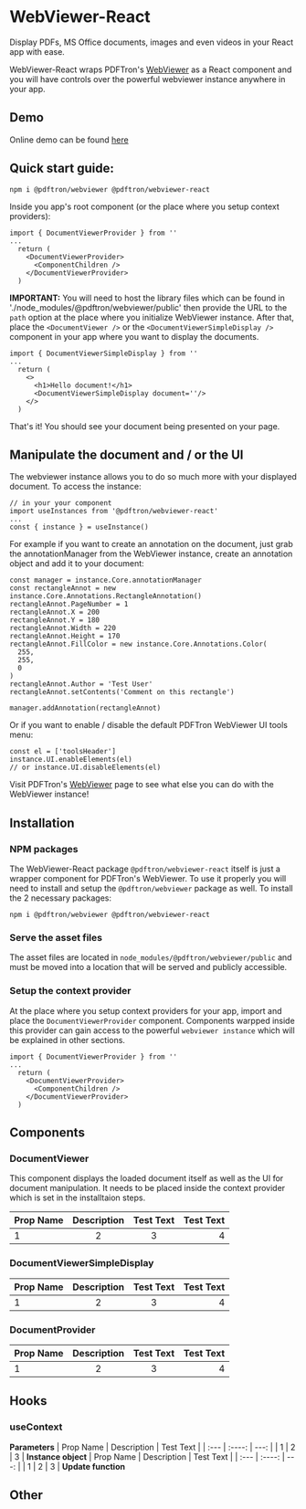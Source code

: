 # WebViewer-React
Display PDFs, MS Office documents, images and even videos in your React app with ease.

WebViewer-React wraps PDFTron's [WebViewer](https://www.pdftron.com/documentation/web/) as a React component and you will have controls over the powerful webviewer instance anywhere in your app.

## Demo
Online demo can be found [here](https://www.pdftron.com/webviewer/demo/) 

## Quick start guide:

```
npm i @pdftron/webviewer @pdftron/webviewer-react
```

Inside you app's root component (or the place where you setup context providers):

```
import { DocumentViewerProvider } from ''
...
  return (
    <DocumentViewerProvider>
      <ComponentChildren />
    </DocumentViewerProvider>
  )
```
**IMPORTANT:** You will need to host the library files which can be found in './node_modules/@pdftron/webviewer/public' then provide the URL to the `path` option at the place where you initialize WebViewer instance. 
After that, place the `<DocumentViewer />` or the `<DocumentViewerSimpleDisplay />` component in your app where you want to display the documents. 
```
import { DocumentViewerSimpleDisplay } from ''
...
  return (
    <>
      <h1>Hello document!</h1>
      <DocumentViewerSimpleDisplay document=''/>
    </>
  )
```
That's it! You should see your document being presented on your page. 


## Manipulate the document and / or the UI
The webviewer instance allows you to do so much more with your displayed document. To access the instance:
```
// in your your component
import useInstances from '@pdftron/webviewer-react'
...
const { instance } = useInstance()
```

For example if you want to create an annotation on the document, just grab the annotationManager from the WebViewer instance, create an annotation object and add it to your document:

```
const manager = instance.Core.annotationManager
const rectangleAnnot = new instance.Core.Annotations.RectangleAnnotation()
rectangleAnnot.PageNumber = 1
rectangleAnnot.X = 200
rectangleAnnot.Y = 180
rectangleAnnot.Width = 220
rectangleAnnot.Height = 170
rectangleAnnot.FillColor = new instance.Core.Annotations.Color(
  255,
  255,
  0
)
rectangleAnnot.Author = 'Test User'
rectangleAnnot.setContents('Comment on this rectangle')

manager.addAnnotation(rectangleAnnot)
```
Or if you want to enable / disable the default PDFTron WebViewer UI tools menu:
```
const el = ['toolsHeader']
instance.UI.enableElements(el)
// or instance.UI.disableElements(el)
```
Visit PDFTron's [WebViewer](https://www.pdftron.com/documentation/web/) page to see what else you can do with the WebViewer instance!


## Installation

### NPM packages
The WebViewer-React package `@pdftron/webviewer-react` itself is just a wrapper component for PDFTron's WebViewer. To use it properly you will need to install and setup the `@pdftron/webviewer` package as well. To install the 2 necessary packages:
```
npm i @pdftron/webviewer @pdftron/webviewer-react
```
### Serve the asset files
The asset files are located in `node_modules/@pdftron/webviewer/public` and must be moved into a location that will be served and publicly accessible. 
### Setup the context provider
At the place where you setup context providers for your app, import and place the `DocumentViewerProvider` component. Components warpped inside this provider can gain access to the powerful `webviewer instance` which will be explained in other sections.
```
import { DocumentViewerProvider } from ''
...
  return (
    <DocumentViewerProvider>
      <ComponentChildren />
    </DocumentViewerProvider>
  )
```
## Components

### DocumentViewer
This component displays the loaded document itself as well as the UI for document manipulation. It needs to be placed inside the context provider which is set in the installtaion steps.

| Prop Name | Description | Test Text | Test Text | 
| :--- | :----: | :----: | ---: | 
| 1 | 2 | 3 | 4| 
### DocumentViewerSimpleDisplay
| Prop Name | Description | Test Text | Test Text | 
| :--- | :----: | :----: | ---: | 
| 1 | 2 | 3 | 4| 
### DocumentProvider
| Prop Name | Description | Test Text | Test Text | 
| :--- | :----: | :----: | ---: | 
| 1 | 2 | 3 | 4| 
## Hooks
### useContext
**Parameters**
| Prop Name | Description | Test Text |
| :--- | :----: | ---: | 
| 1 | 2 | 3 |
**Instance object**
| Prop Name | Description | Test Text |
| :--- | :----: | ---: | 
| 1 | 2 | 3 |
**Update function**
## Other